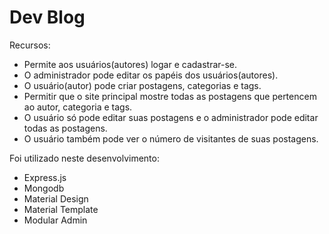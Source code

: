 # Dev Blog

Recursos:
 - Permite aos usuários(autores) logar e cadastrar-se.
 - O administrador pode editar os papéis dos usuários(autores).
 - O usuário(autor) pode criar postagens, categorias e tags.
 - Permitir que o site principal mostre todas as postagens que pertencem ao autor, categoria e tags.
 - O usuário só pode editar suas postagens e o administrador pode editar todas as postagens.
 - O usuário também pode ver o número de visitantes de suas postagens.

Foi utilizado neste desenvolvimento:
- Express.js 
- Mongodb 
- Material Design
- Material Template
- Modular Admin